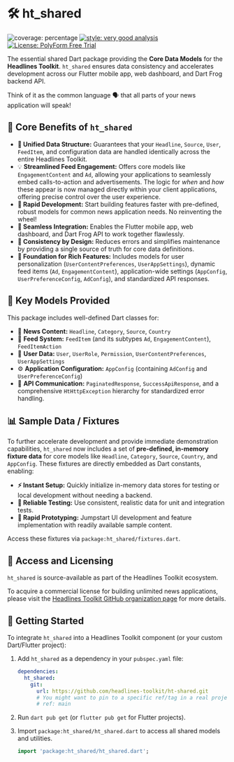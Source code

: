 # 🛠️ ht_shared

![coverage: percentage](https://img.shields.io/badge/coverage-95-green)
[![style: very good analysis](https://img.shields.io/badge/style-very_good_analysis-B22C89.svg)](https://pub.dev/packages/very_good_analysis)
[![License: PolyForm Free Trial](https://img.shields.io/badge/License-PolyForm%20Free%20Trial-blue)](https://polyformproject.org/licenses/free-trial/1.0.0)

The essential shared Dart package providing the **Core Data Models** for the **Headlines Toolkit**. `ht_shared` ensures data consistency and accelerates development across our Flutter mobile app, web dashboard, and Dart Frog backend API.

Think of it as the common language 🗣️ that all parts of your news application will speak!

## 🌟 Core Benefits of `ht_shared`

*   **🧱 Unified Data Structure:** Guarantees that your `Headline`, `Source`, `User`, `FeedItem`, and configuration data are handled identically across the entire Headlines Toolkit.
*   💡 **Streamlined Feed Engagement:** Offers core models like `EngagementContent` and `Ad`, allowing your applications to seamlessly embed calls-to-action and advertisements. The logic for *when* and *how* these appear is now managed directly within your client applications, offering precise control over the user experience.
*   **🚀 Rapid Development:** Start building features faster with pre-defined, robust models for common news application needs. No reinventing the wheel!
*   **🔗 Seamless Integration:** Enables the Flutter mobile app, web dashboard, and Dart Frog API to work together flawlessly.
*   **🎯 Consistency by Design:** Reduces errors and simplifies maintenance by providing a single source of truth for core data definitions.
*   **🌟 Foundation for Rich Features:** Includes models for user personalization (`UserContentPreferences`, `UserAppSettings`), dynamic feed items (`Ad`, `EngagementContent`), application-wide settings (`AppConfig`, `UserPreferenceConfig`, `AdConfig`), and standardized API responses.

## 🎁 Key Models Provided

This package includes well-defined Dart classes for:

*   📰 **News Content:** `Headline`, `Category`, `Source`, `Country`
*   🧩 **Feed System:** `FeedItem` (and its subtypes `Ad`, `EngagementContent`), `FeedItemAction`
*   👤 **User Data:** `User`, `UserRole`, `Permission`, `UserContentPreferences`, `UserAppSettings`
*   ⚙️ **Application Configuration:** `AppConfig` (containing `AdConfig` and `UserPreferenceConfig`)
*   📡 **API Communication:** `PaginatedResponse`, `SuccessApiResponse`, and a comprehensive `HtHttpException` hierarchy for standardized error handling.

## 📊 Sample Data / Fixtures

To further accelerate development and provide immediate demonstration capabilities, `ht_shared` now includes a set of **pre-defined, in-memory fixture data** for core models like `Headline`, `Category`, `Source`, `Country`, and `AppConfig`. These fixtures are directly embedded as Dart constants, enabling:

*   **⚡ Instant Setup:** Quickly initialize in-memory data stores for testing or local development without needing a backend.
*   **🧪 Reliable Testing:** Use consistent, realistic data for unit and integration tests.
*   **🚀 Rapid Prototyping:** Jumpstart UI development and feature implementation with readily available sample content.

Access these fixtures via `package:ht_shared/fixtures.dart`.

## 🔑 Access and Licensing

`ht_shared` is source-available as part of the Headlines Toolkit ecosystem.

To acquire a commercial license for building unlimited news applications, please visit 
the [Headlines Toolkit GitHub organization page](https://github.com/headlines-toolkit)
for more details.

## 🚀 Getting Started 

To integrate `ht_shared` into a Headlines Toolkit component (or your custom Dart/Flutter project):

1.  Add `ht_shared` as a dependency in your `pubspec.yaml` file:

    ```yaml
    dependencies:
      ht_shared:
        git:
          url: https://github.com/headlines-toolkit/ht-shared.git
          # You might want to pin to a specific ref/tag in a real project:
          # ref: main 
    ```

2.  Run `dart pub get` (or `flutter pub get` for Flutter projects).

3.  Import `package:ht_shared/ht_shared.dart` to access all shared models and utilities.

    ```dart
    import 'package:ht_shared/ht_shared.dart';
